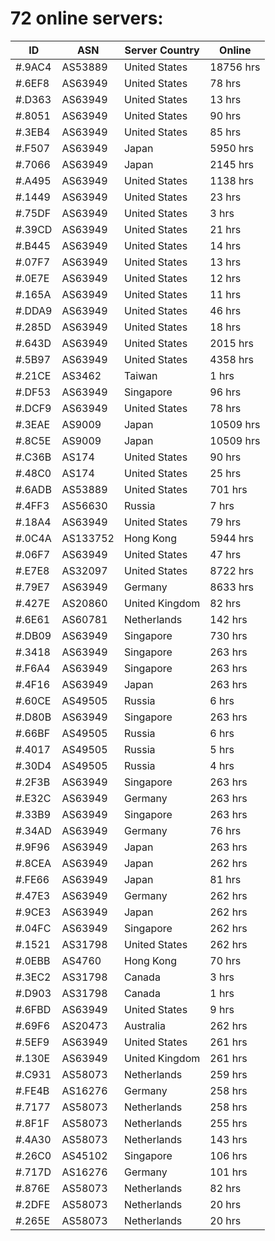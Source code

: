 # 72 online servers:

| ID | ASN | Server Country | Online |
| ------ | ------ | ------ | ------ |
| #.9AC4 | AS53889 | United States | 18756 hrs |
| #.6EF8 | AS63949 | United States | 78 hrs |
| #.D363 | AS63949 | United States | 13 hrs |
| #.8051 | AS63949 | United States | 90 hrs |
| #.3EB4 | AS63949 | United States | 85 hrs |
| #.F507 | AS63949 | Japan | 5950 hrs |
| #.7066 | AS63949 | Japan | 2145 hrs |
| #.A495 | AS63949 | United States | 1138 hrs |
| #.1449 | AS63949 | United States | 23 hrs |
| #.75DF | AS63949 | United States | 3 hrs |
| #.39CD | AS63949 | United States | 21 hrs |
| #.B445 | AS63949 | United States | 14 hrs |
| #.07F7 | AS63949 | United States | 13 hrs |
| #.0E7E | AS63949 | United States | 12 hrs |
| #.165A | AS63949 | United States | 11 hrs |
| #.DDA9 | AS63949 | United States | 46 hrs |
| #.285D | AS63949 | United States | 18 hrs |
| #.643D | AS63949 | United States | 2015 hrs |
| #.5B97 | AS63949 | United States | 4358 hrs |
| #.21CE | AS3462 | Taiwan | 1 hrs |
| #.DF53 | AS63949 | Singapore | 96 hrs |
| #.DCF9 | AS63949 | United States | 78 hrs |
| #.3EAE | AS9009 | Japan | 10509 hrs |
| #.8C5E | AS9009 | Japan | 10509 hrs |
| #.C36B | AS174 | United States | 90 hrs |
| #.48C0 | AS174 | United States | 25 hrs |
| #.6ADB | AS53889 | United States | 701 hrs |
| #.4FF3 | AS56630 | Russia | 7 hrs |
| #.18A4 | AS63949 | United States | 79 hrs |
| #.0C4A | AS133752 | Hong Kong | 5944 hrs |
| #.06F7 | AS63949 | United States | 47 hrs |
| #.E7E8 | AS32097 | United States | 8722 hrs |
| #.79E7 | AS63949 | Germany | 8633 hrs |
| #.427E | AS20860 | United Kingdom | 82 hrs |
| #.6E61 | AS60781 | Netherlands | 142 hrs |
| #.DB09 | AS63949 | Singapore | 730 hrs |
| #.3418 | AS63949 | Singapore | 263 hrs |
| #.F6A4 | AS63949 | Singapore | 263 hrs |
| #.4F16 | AS63949 | Japan | 263 hrs |
| #.60CE | AS49505 | Russia | 6 hrs |
| #.D80B | AS63949 | Singapore | 263 hrs |
| #.66BF | AS49505 | Russia | 6 hrs |
| #.4017 | AS49505 | Russia | 5 hrs |
| #.30D4 | AS49505 | Russia | 4 hrs |
| #.2F3B | AS63949 | Singapore | 263 hrs |
| #.E32C | AS63949 | Germany | 263 hrs |
| #.33B9 | AS63949 | Singapore | 263 hrs |
| #.34AD | AS63949 | Germany | 76 hrs |
| #.9F96 | AS63949 | Japan | 263 hrs |
| #.8CEA | AS63949 | Japan | 262 hrs |
| #.FE66 | AS63949 | Japan | 81 hrs |
| #.47E3 | AS63949 | Germany | 262 hrs |
| #.9CE3 | AS63949 | Japan | 262 hrs |
| #.04FC | AS63949 | Singapore | 262 hrs |
| #.1521 | AS31798 | United States | 262 hrs |
| #.0EBB | AS4760 | Hong Kong | 70 hrs |
| #.3EC2 | AS31798 | Canada | 3 hrs |
| #.D903 | AS31798 | Canada | 1 hrs |
| #.6FBD | AS63949 | United States | 9 hrs |
| #.69F6 | AS20473 | Australia | 262 hrs |
| #.5EF9 | AS63949 | United States | 261 hrs |
| #.130E | AS63949 | United Kingdom | 261 hrs |
| #.C931 | AS58073 | Netherlands | 259 hrs |
| #.FE4B | AS16276 | Germany | 258 hrs |
| #.7177 | AS58073 | Netherlands | 258 hrs |
| #.8F1F | AS58073 | Netherlands | 255 hrs |
| #.4A30 | AS58073 | Netherlands | 143 hrs |
| #.26C0 | AS45102 | Singapore | 106 hrs |
| #.717D | AS16276 | Germany | 101 hrs |
| #.876E | AS58073 | Netherlands | 82 hrs |
| #.2DFE | AS58073 | Netherlands | 20 hrs |
| #.265E | AS58073 | Netherlands | 20 hrs |

